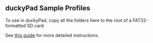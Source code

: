 ## duckyPad Sample Profiles

To use in duckyPad, copy all the folders here to the root of a FAT32-formatted SD card.

See [this guide](https://github.com/dekuNukem/duckyPad/blob/master/getting_started.md) for more detailed instructions.
